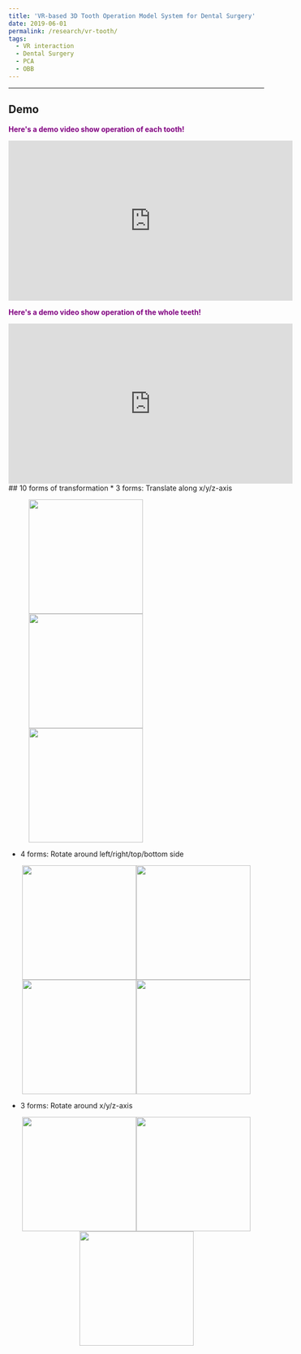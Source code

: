 ```yaml
---
title: 'VR-based 3D Tooth Operation Model System for Dental Surgery'
date: 2019-06-01
permalink: /research/vr-tooth/
tags:
  - VR interaction
  - Dental Surgery
  - PCA
  - OBB
---
```


---

## Demo
<span style="color:purple">**Here's a demo video show operation of each tooth!** </span> 
<iframe width="560" height="315" src="https://www.youtube.com/embed/Oj2rRASpPGQ" frameborder="0" allow="accelerometer; autoplay; encrypted-media; gyroscope; picture-in-picture" allowfullscreen></iframe>

<span style="color:purple">**Here's a demo video show operation of the whole teeth!** </span> 
<iframe width="560" height="315" src="https://www.youtube.com/embed/Oj2rRASpPGQ" frameborder="0" allow="accelerometer; autoplay; encrypted-media; gyroscope; picture-in-picture" allowfullscreen></iframe>
## 10 forms of transformation
* 3 forms: Translate along x/y/z-axis
<figure>
   <img src="https://renjie-woo.github.io/images/transform/xT2.gif" width="225" /><img src="https://renjie-woo.github.io/images/transform/yT2.gif" width="225"/><img src="https://renjie-woo.github.io/images/transform/zT2.gif" width="225"/>
</figure>

* 4 forms: Rotate around left/right/top/bottom side
<center>
   <img src="https://renjie-woo.github.io/images/transform/left.gif" width="225"/><img src="https://renjie-woo.github.io/images/transform/right.gif" width="225"/><img src="https://renjie-woo.github.io/images/transform/top.gif" width="225"/><img src="https://renjie-woo.github.io/images/transform/bottom.gif" width="225"/>
</center>

* 3 forms: Rotate around x/y/z-axis
<center>
   <img src="https://renjie-woo.github.io/images/transform/xR1.gif" width="225"/><img src="https://renjie-woo.github.io/images/transform/yR1.gif" width="225"/><img src="https://renjie-woo.github.io/images/transform/zR1.gif" width="225"/>
</center>

